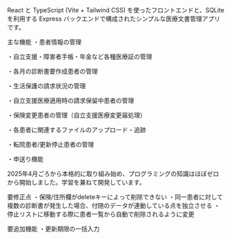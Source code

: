 React と TypeScript (Vite + Tailwind CSS) を使ったフロントエンドと、SQLite を利用する Express バックエンドで構成されたシンプルな医療文書管理アプリです。

主な機能
・患者情報の管理

・自立支援・障害者手帳・年金など各種医療証の管理

・各月の診断書要作成患者の管理

・生活保護の請求状況の管理

・自立支援医療適用時の請求保留中患者の管理

・保険変更患者の管理（自立支援医療変更届処理）

・各患者に関連するファイルのアップロード・追跡

・転院患者/更新停止患者の管理

・申送り機能

2025年4月ごろから本格的に取り組み始め、プログラミングの知識はほぼゼロから開始しました。学習を兼ねて開発しています。

要修正点
・保険/住所欄がdeleteキーによって削除できない
・同一患者に対して複数の診断書が発生した場合、付随のデータが連動している点を独立させる
・停止リストに移動する際に患者一覧から自動で削除されるように変更

要追加機能
・更新期限の一括入力
